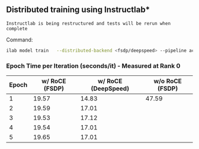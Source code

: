 ## Distributed training using Instructlab*

`Instructlab is being restructured and tests will be rerun when complete`

Command:
```bash
ilab model train   --distributed-backend <fsdp/deepspeed> --pipeline accelerated --device cuda --data-path <path/to/jsonl> --rdzv-endpoint "$MASTER_ADDR:$MASTER_PORT" --nnodes 2 --node-rank 0 --gpus 2 --model-path <path/to/granite-7b-lab> --checkpoint-at-epoch
```

### Epoch Time per Iteration (seconds/it) - Measured at Rank 0  

| Epoch | w/ RoCE (FSDP) | w/ RoCE (DeepSpeed) | w/o RoCE (FSDP) |
|-------|--------------|-----------------|----------------|
| 1     | 19.57       | 14.83           | 47.59          |
| 2     | 19.59       | 17.01           |                |
| 3     | 19.53       | 17.12           |                |
| 4     | 19.54       | 17.01           |                |
| 5     | 19.65       | 17.01           |                |



